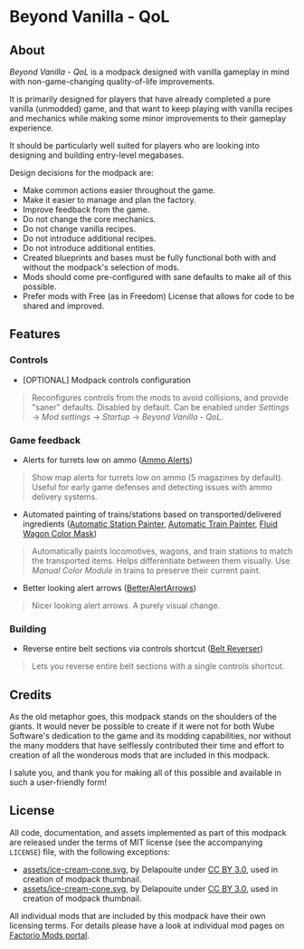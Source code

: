 Beyond Vanilla - QoL
====================


About
-----

*Beyond Vanilla - QoL* is a modpack designed with vanilla gameplay in mind with non-game-changing quality-of-life improvements.

It is primarily designed for players that have already completed a pure vanilla (unmodded) game, and that want to keep playing with vanilla recipes and mechanics while making some minor improvements to their gameplay experience.

It should be particularly well suited for players who are looking into designing and building entry-level megabases.

Design decisions for the modpack are:

- Make common actions easier throughout the game.
- Make it easier to manage and plan the factory.
- Improve feedback from the game.
- Do not change the core mechanics.
- Do not change vanilla recipes.
- Do not introduce additional recipes.
- Do not introduce additional entities.
- Created blueprints and bases must be fully functional both with and without the modpack's selection of mods.
- Mods should come pre-configured with sane defaults to make all of this possible.
- Prefer mods with Free (as in Freedom) License that allows for code to be shared and improved.


Features
--------


### Controls

- [OPTIONAL] Modpack controls configuration
> Reconfigures controls from the mods to avoid collisions, and provide "saner" defaults. Disabled by default. Can be enabled under *Settings* -> *Mod settings* -> *Startup* -> *Beyond Vanilla - QoL*.


### Game feedback

- Alerts for turrets low on ammo ([Ammo Alerts](https://mods.factorio.com/mod/Gun_Turret_Alerts))
> Show map alerts for turrets low on ammo (5 magazines by default). Useful for early game defenses and detecting issues with ammo delivery systems.

- Automated painting of trains/stations based on transported/delivered ingredients ([Automatic Station Painter](https://mods.factorio.com/mod/automatic-station-painter), [Automatic Train Painter](https://mods.factorio.com/mod/automatic-station-painter), [Fluid Wagon Color Mask](https://mods.factorio.com/mod/FluidWagonColorMask))
> Automatically paints locomotives, wagons, and train stations to match the transported items. Helps differentiate between them visually. Use *Manual Color Module* in trains to preserve their current paint.

- Better looking alert arrows ([BetterAlertArrows](https://mods.factorio.com/mod/BetterAlertArrows))
> Nicer looking alert arrows. A purely visual change.


### Building

- Reverse entire belt sections via controls shortcut ([Belt Reverser](https://mods.factorio.com/mod/belt-reverserup))
> Lets you reverse entire belt sections with a single controls shortcut.


Credits
-------

As the old metaphor goes, this modpack stands on the shoulders of the giants. It would never be possible to create if it were not for both Wube Software's dedication to the game and its modding capabilities, nor without the many modders that have selflessly contributed their time and effort to creation of all the wonderous mods that are included in this modpack.

I salute you, and thank you for making all of this possible and available in such a user-friendly form!


License
-------

All code, documentation, and assets implemented as part of this modpack are released under the terms of MIT license (see the accompanying `LICENSE`) file, with the following exceptions:

- [assets/ice-cream-cone.svg](https://game-icons.net/1x1/delapouite/ice-cream-cone.html), by Delapouite under [CC BY 3.0](http://creativecommons.org/licenses/by/3.0/), used in creation of modpack thumbnail.
- [assets/ice-cream-cone.svg](https://game-icons.net/1x1/delapouite/ice-cream-cone.html), by Delapouite under [CC BY 3.0](http://creativecommons.org/licenses/by/3.0/), used in creation of modpack thumbnail.

All individual mods that are included by this modpack have their own licensing terms. For details please have a look at individual mod pages on [Factorio Mods portal](https://mods.factorio.com/).
